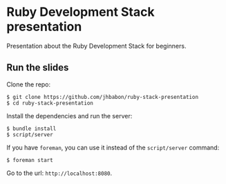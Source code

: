 # Ruby Development Stack presentation

Presentation about the Ruby Development Stack for beginners.

## Run the slides

Clone the repo:

```shell
$ git clone https://github.com/jhbabon/ruby-stack-presentation
$ cd ruby-stack-presentation
```

Install the dependencies and run the server:

```shell
$ bundle install
$ script/server
```

If you have `foreman`, you can use it instead of the `script/server` command:

```shell
$ foreman start
```

Go to the url: `http://localhost:8080`.
